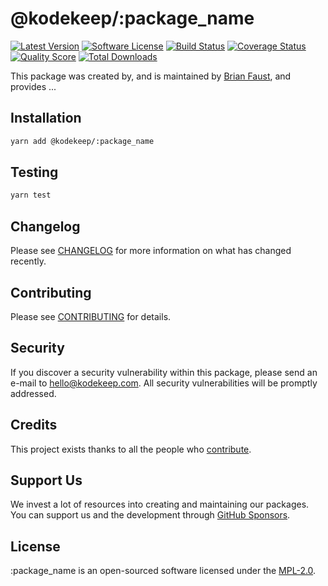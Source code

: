 # @kodekeep/:package_name

[![Latest Version](https://badgen.net/npm/v/@kodekeep/:package_name)](https://npmjs.com/package/@kodekeep/:package_name)
[![Software License](https://badgen.net/npm/license/@kodekeep/:package_name)](https://npmjs.com/package/@kodekeep/:package_name)
[![Build Status](https://img.shields.io/github/workflow/status/kodekeep/:package_name/run-tests?label=tests)](https://github.com/kodekeep/:package_name/actions?query=workflow%3Arun-tests+branch%3Amaster)
[![Coverage Status](https://badgen.net/codeclimate/coverage/kodekeep/:package_name)](https://codeclimate.com/github/kodekeep/:package_name)
[![Quality Score](https://badgen.net/codeclimate/maintainability/kodekeep/:package_name)](https://codeclimate.com/github/kodekeep/:package_name)
[![Total Downloads](https://badgen.net/npm/dt/kodekeep/:package_name)](https://npmjs.com/package/@kodekeep/:package_name)

This package was created by, and is maintained by [Brian Faust](https://github.com/faustbrian), and provides ...

## Installation

```bash
yarn add @kodekeep/:package_name
```

## Testing

```bash
yarn test
```

## Changelog

Please see [CHANGELOG](CHANGELOG.md) for more information on what has changed recently.

## Contributing

Please see [CONTRIBUTING](CONTRIBUTING.md) for details.

## Security

If you discover a security vulnerability within this package, please send an e-mail to hello@kodekeep.com. All security vulnerabilities will be promptly addressed.

## Credits

This project exists thanks to all the people who [contribute](../../contributors).

## Support Us

We invest a lot of resources into creating and maintaining our packages. You can support us and the development through [GitHub Sponsors](https://github.com/sponsors/faustbrian).

## License

:package_name is an open-sourced software licensed under the [MPL-2.0](LICENSE.md).
